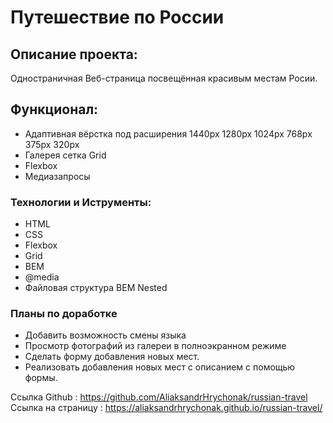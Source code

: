 # Путешествие по России

## Описание проекта:
Одностраничная Веб-страница посвещённая красивым местам Росии.

## Функционал:
- Адаптивная вёрстка под расширения 1440px 1280px 1024px 768px 375px 320px
- Галерея сетка Grid
- Flexbox
- Медиазапросы

### Технологии и Иструменты:
- HTML
- CSS
- Flexbox
- Grid
- BEM
- @media
- Файловая структура BEM Nested

### Планы по доработке 
- Добавить возможность смены языка
- Просмотр фотографий из галереи в полноэкранном режиме
- Сделать форму добавления новых мест.
- Реализовать добавления новых мест с описанием с помощью формы.

Ссылка Github : https://github.com/AliaksandrHrychonak/russian-travel
Cсылка на страницу : https://aliaksandrhrychonak.github.io/russian-travel/
